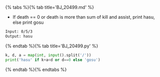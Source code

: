 {% tabs %}{% tab title='BJ_20499.md' %}

* If death == 0 or death is more than sum of kill and assist, print hasu, else print gosu

```txt
Input: 0/5/3
Output: hasu
```

{% endtab %}{% tab title='BJ_20499.py' %}

```py
k, d, a = map(int, input().split('/'))
print('hasu' if k+a<d or d==0 else 'gosu')
```

{% endtab %}{% endtabs %}
